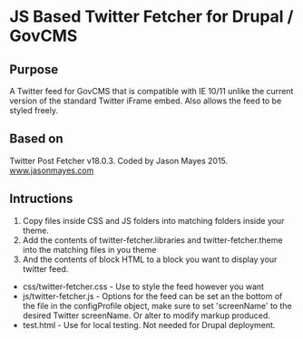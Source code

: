 # JS Based Twitter Fetcher for Drupal / GovCMS

## Purpose
A Twitter feed for GovCMS that is compatible with IE 10/11 unlike the current version of the standard Twitter iFrame embed.
Also allows the feed to be styled freely.

## Based on
Twitter Post Fetcher v18.0.3.
Coded by Jason Mayes 2015.
www.jasonmayes.com

## Intructions
1. Copy files inside CSS and JS folders into matching folders inside your theme.
2. Add the contents of twitter-fetcher.libraries and twitter-fetcher.theme into the matching files in you theme
3. And the contents of block HTML to a block you want to display your twitter feed.

- css/twitter-fetcher.css - Use to style the feed however you want
- js/twitter-fetcher.js - Options for the feed can be set an the bottom of the file in the configProfile object, make sure to set 'screenName' to the desired Twitter screenName. Or alter to modify markup produced.
- test.html - Use for local testing. Not needed for Drupal deployment.
